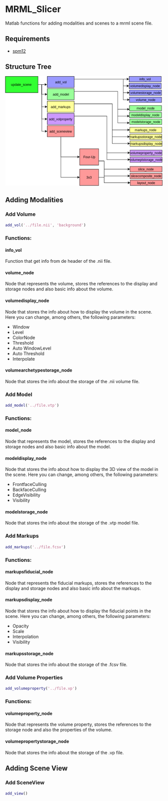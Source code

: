 # MRML_Slicer

Matlab functions for adding modalities and scenes to a mrml scene file.

## Requirements

* [spm12](http://www.fil.ion.ucl.ac.uk/spm/software/spm12/)

## Structure Tree
![image](https://github.com/jvpasinatto/MRML_Slicer/blob/master/MRML_UP.png "Structure Tree")

## Adding Modalities
 
### Add Volume
```matlab
add_vol('../file.nii', 'background')
```

### Functions:

#### info_vol
Function that get info from de header of the .nii file.

#### volume_node
Node that represents the volume, stores the references to the display and storage nodes and also basic info about the volume.

#### volumedisplay_node
Node that stores the info about how to display the volume in the scene.
Here you can change, among others, the following parameters:
* Window
* Level
* ColorNode
* Threshold
* Auto WindowLevel
* Auto Threshold
* Interpolate


#### volumearchetypestorage_node
Node that stores the info about the storage of the .nii volume file.


### Add Model
```matlab
add_model('../file.vtp')
```

### Functions:

#### model_node
Node that represents the model, stores the references to the display and storage nodes and also basic info about the model.

#### modeldisplay_node
Node that stores the info about how to display the 3D view of the model in the scene.
Here you can change, among others, the following parameters:
* FrontfaceCulling
* BackfaceCulling
* EdgeVisibility
* Visibility

#### modelstorage_node
Node that stores the info about the storage of the .vtp model file.


### Add Markups
```matlab
add_markups('../file.fcsv')
```

### Functions:

#### markupsfiducial_node
Node that represents the fiducial markups, stores the references to the display and storage nodes and also basic info about the markups.

#### markupsdisplay_node
Node that stores the info about how to display the fiducial points in the scene.
Here you can change, among others, the following parameters:
* Opacity
* Scale
* Interpolation
* Visibility

#### markupsstorage_node
Node that stores the info about the storage of the .fcsv file.


### Add Volume Properties
```matlab
add_volumeproperty('../file.vp')
```
### Functions:

#### volumeproperty_node
Node that represents the volume property, stores the references to the storage node and also the properties of the volume.

#### volumepropertystorage_node
Node that stores the info about the storage of the .vp file.


## Adding Scene View
### Add SceneView
```matlab
add_view()
```
